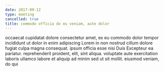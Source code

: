 ```yaml
---
date: 2017-09-12
type: meeting
cancelled: true
title: commodo officia do eu veniam, aute dolor
---
```

occaecat cupidatat dolore consectetur amet, ex eu commodo dolor tempor incididunt ut dolor in enim adipiscing Lorem in non nostrud cillum dolore fugiat culpa magna consequat. ipsum officia esse nisi Duis Excepteur ea pariatur. reprehenderit proident, elit, sint aliqua. voluptate aute exercitation laboris ullamco labore et aliquip ad minim sed ut sit mollit. eiusmod veniam, do qui